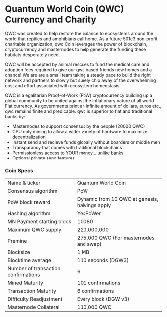  
Quantum World Coin (QWC) Currency and Charity
=====================================
QWC was created to help restore the balance to ecosystems around the world that reptiles and amphibians call home.  As a future 501c3 non-profit charitable organization, qwc Coin leverages the power of blockchain, cryptocurrency and masternodes to help generate the funding these habitats desperately need.

QWC will be accepted by animal rescues to fund the medical care and adoption fees required to give our qwc based friends new homes and a chance!  We are are a small team taking a steady pace to build the right network and partners to slowly but surely chip away of the overwhelming cost and effort associated with ecosystem homeostasis.

QWC is a egalitarian Proof-of-Work (PoW) cryptocurrency building up a global community to be united against the inflationary nature of all world Fiat currency. As governments print an infinite amount of dollars, euros etc., qwc remains finite and predicable.  qwc is superior to fiat and traditional banks by:
- Masternodes to support consensus by the people (20000 QWC)
- CPU only mining to allow a wider variety of hardware to maximize decentralization
- Instant send and recieve funds globally without boarders or middle men
- Transparancy that comes with traditional blockchains
- Permissionless access to YOUR money... unlike banks
- Optional private send features 

### Coin Specs

<table>
<tr><td>Name & ticker</td><td>Quantum World Coin</td></tr>
<tr><td>Consensus algorithm</td><td>PoW</td></tr>
<tr><td>PoW block reward</td><td>Dynamic from 10 QWC at genesis, halvings apply</td></tr>
<tr><td>Hashing algorithm</td><td>YesPoWer</td></tr>
<tr><td>MN Payment starting block</td><td>10080</td></tr>
<tr><td>Maximum QWC supply</td><td>220,000,000</td></tr>
<tr><td>Premine</td><td>275,000 QWC (For masternodes and swap)</td></tr>
<tr><td>Blocksize</td><td>1 MB</td></tr>
<tr><td>Blocktime average</td><td>110 seconds (DGW3)</td></tr>
<tr><td>Number of transaction confirmations</td><td>6</td></tr>
<tr><td>Mined Maturity</td><td>101 confirmations</td></tr>
<tr><td>Transaction Maturity</td><td>6 confirmations</td></tr>
<tr><td>Difficulty Readjustment</td><td>Every block (DGW v3)</td></tr>
<tr><td>Masternode Collateral</td><td>110,000 QWC</td></tr> 
</table>

